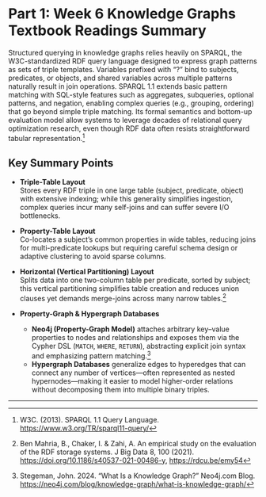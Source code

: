 # Part 1: Week 6 Knowledge Graphs Textbook Readings Summary

Structured querying in knowledge graphs relies heavily on SPARQL, the W3C-standardized RDF query language designed to express graph patterns as sets of triple templates. Variables prefixed with “?” bind to subjects, predicates, or objects, and shared variables across multiple patterns naturally result in join operations. SPARQL 1.1 extends basic pattern matching with SQL-style features such as aggregates, subqueries, optional patterns, and negation, enabling complex queries (e.g., grouping, ordering) that go beyond simple triple matching. Its formal semantics and bottom-up evaluation model allow systems to leverage decades of relational query optimization research, even though RDF data often resists straightforward tabular representation.[^3]

## Key Summary Points

- **Triple-Table Layout**  
  Stores every RDF triple in one large table (subject, predicate, object) with extensive indexing; while this generality simplifies ingestion, complex queries incur many self-joins and can suffer severe I/O bottlenecks.

- **Property-Table Layout**  
  Co-locates a subject’s common properties in wide tables, reducing joins for multi-predicate lookups but requiring careful schema design or adaptive clustering to avoid sparse columns.

- **Horizontal (Vertical Partitioning) Layout**  
  Splits data into one two-column table per predicate, sorted by subject; this vertical partitioning simplifies table creation and reduces union clauses yet demands merge-joins across many narrow tables.[^1]

- **Property-Graph & Hypergraph Databases**  
  - **Neo4j (Property-Graph Model)** attaches arbitrary key–value properties to nodes and relationships and exposes them via the Cypher DSL (`MATCH`, `WHERE`, `RETURN`), abstracting explicit join syntax and emphasizing pattern matching.[^2]  
  - **Hypergraph Databases** generalize edges to hyperedges that can connect any number of vertices—often represented as nested hypernodes—making it easier to model higher-order relations without decomposing them into multiple binary triples.

---
 
[^1]: Ben Mahria, B., Chaker, I. & Zahi, A. An empirical study on the evaluation of the RDF storage systems. J Big Data 8, 100 (2021). https://doi.org/10.1186/s40537-021-00486-y, https://rdcu.be/emy54  
[^2]: Stegeman, John. 2024. “What Is a Knowledge Graph?” Neo4j.com Blog. https://neo4j.com/blog/knowledge-graph/what-is-knowledge-graph/ 
[^3]: W3C. (2013). SPARQL 1.1 Query Language. https://www.w3.org/TR/sparql11-query/  



